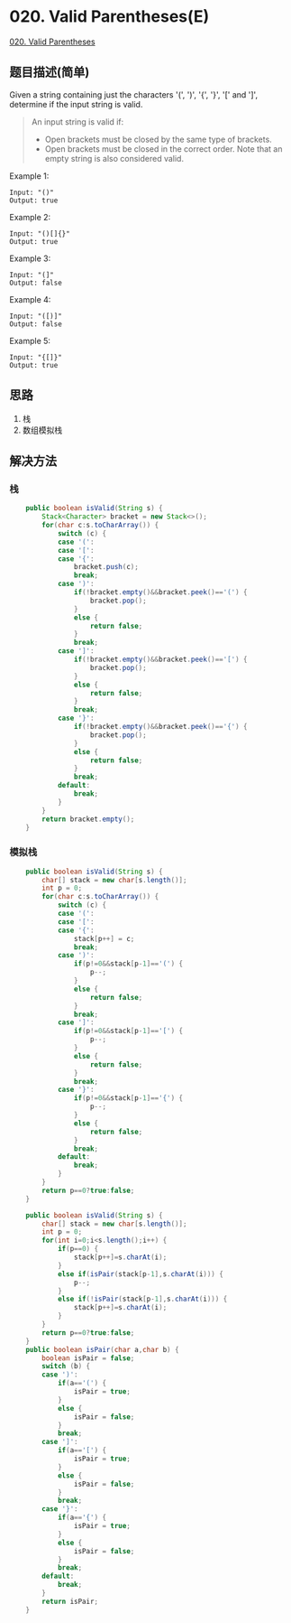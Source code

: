 # 020. Valid Parentheses(E)
[020. Valid Parentheses](https://leetcode-cn.com/problems/valid-parentheses/)

## 题目描述(简单)

Given a string containing just the characters '(', ')', '{', '}', '[' and ']', determine if the input string is valid.

> An input string is valid if:
> - Open brackets must be closed by the same type of brackets.
> - Open brackets must be closed in the correct order.
Note that an empty string is also considered valid.

Example 1:
```
Input: "()"
Output: true
```
Example 2:
```
Input: "()[]{}"
Output: true
```
Example 3:
```
Input: "(]"
Output: false
```
Example 4:
```
Input: "([)]"
Output: false
```
Example 5:
```
Input: "{[]}"
Output: true
```

## 思路

1. 栈
2. 数组模拟栈

## 解决方法

### 栈



```java
	public boolean isValid(String s) {
		Stack<Character> bracket = new Stack<>();
		for(char c:s.toCharArray()) {
			switch (c) {
			case '(':
			case '[':
			case '{':
				bracket.push(c);
				break;
			case ')':
				if(!bracket.empty()&&bracket.peek()=='(') {
					bracket.pop();
				}
				else {
					return false;
				}
				break;
			case ']':
				if(!bracket.empty()&&bracket.peek()=='[') {
					bracket.pop();
				}
				else {
					return false;
				}
				break;
			case '}':
				if(!bracket.empty()&&bracket.peek()=='{') {
					bracket.pop();
				}
				else {
					return false;
				}
				break;
			default:
				break;
			}
		}
		return bracket.empty();
	}
```


### 模拟栈



```java
	public boolean isValid(String s) {
        char[] stack = new char[s.length()];
        int p = 0;
        for(char c:s.toCharArray()) {
			switch (c) {
			case '(':
			case '[':
			case '{':
				stack[p++] = c;
				break;
			case ')':
				if(p!=0&&stack[p-1]=='(') {
					p--;
				}
				else {
					return false;
				}
				break;
			case ']':
				if(p!=0&&stack[p-1]=='[') {
					p--;
				}
				else {
					return false;
				}
				break;
			case '}':
				if(p!=0&&stack[p-1]=='{') {
					p--;
				}
				else {
					return false;
				}
				break;
			default:
				break;
			}
		}
        return p==0?true:false;
    }
```



```java
	public boolean isValid(String s) {
        char[] stack = new char[s.length()];
        int p = 0;
        for(int i=0;i<s.length();i++) {
        	if(p==0) {
        		stack[p++]=s.charAt(i);
        	}
        	else if(isPair(stack[p-1],s.charAt(i))) {
        		p--;
        	}
        	else if(!isPair(stack[p-1],s.charAt(i))) {
        		stack[p++]=s.charAt(i);
			}
        }
        return p==0?true:false;
    }
	public boolean isPair(char a,char b) {
		boolean isPair = false;
		switch (b) {
		case ')':
			if(a=='(') {
				isPair = true;
			}
			else {
				isPair = false;
			}
			break;
		case ']':
			if(a=='[') {
				isPair = true;
			}
			else {
				isPair = false;
			}
			break;
		case '}':
			if(a=='{') {
				isPair = true;
			}
			else {
				isPair = false;
			}
			break;
		default:
			break;
		}
		return isPair;
	}
```





